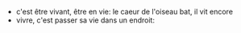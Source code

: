 - c'est être vivant, être en vie: le caeur de l'oiseau bat, il vit encore
- vivre, c'est passer sa vie dans un endroit: